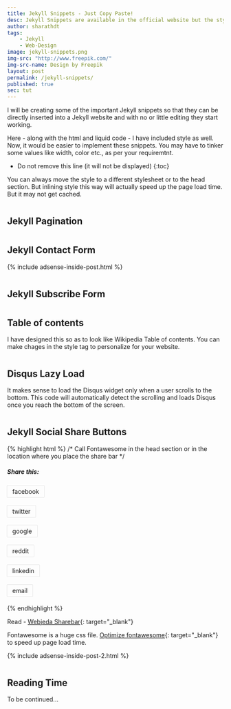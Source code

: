 ```yaml
---
title: Jekyll Snippets - Just Copy Paste!
desc: Jekyll Snippets are available in the official website but the styling is not. I'm trying to create jekyll snippets that you can copy it to your jekyll website and it starts working. 
author: sharathdt
tags: 
    - Jekyll 
    - Web-Design
image: jekyll-snippets.png
img-src: "http://www.freepik.com/"
img-src-name: Design by Freepik
layout: post
permalink: /jekyll-snippets/
published: true
sec: tut
---
```


I will be creating some of the important Jekyll snippets so that they can be directly inserted into a Jekyll website and with no or little editing they start working.

Here - along with the html and liquid code - I have included style as well. Now, it would be easier to implement these snippets. You may have to tinker some values like width, color etc., as per your requiremtnt.

* Do not remove this line (it will not be displayed)
{:toc}


You can always move the style to a different stylesheet or to the head section. But inlining style this way will actually speed up the page load time. But it may not get cached.


## Jekyll Pagination

<script src="https://gist.github.com/sharu725/3c3a3971955d02e24f45edc864bf8172.js"></script>

## Jekyll Contact Form

<script src="https://gist.github.com/sharu725/b8bc09d8a6bb57c637df0b5ae958c155.js"></script>

{% include adsense-inside-post.html %}

## Jekyll Subscribe Form

<script src="https://gist.github.com/sharu725/744bf9357c62a34d416ba71650a64968.js"></script>

## Table of contents
I have designed this so as to look like Wikipedia Table of contents. You can make chages in the style tag to personalize for your website.

<script src="https://gist.github.com/sharu725/2e3b740d14edcd493b623fec5dc1c228.js"></script>

## Disqus Lazy Load
It makes sense to load the Disqus widget only when a user scrolls to the bottom. This code will automatically detect the scrolling and loads Disqus once you reach the bottom of the screen.

<script src="https://gist.github.com/sharu725/ef18ae0645b6b179fcc1263f156f0db9.js"></script>


## Jekyll Social Share Buttons

{% highlight html %}
/* Call Fontawesome in the head section or in the location where you place the share bar */
<link href="https://maxcdn.bootstrapcdn.com/font-awesome/4.7.0/css/font-awesome.min.css" rel="stylesheet">
<style>
.share-box a {
  display: inline-block;
  -webkit-box-shadow: 0 0 1px #777;
  box-shadow: 0 0 1px #777;
  padding: 5px 12px;
  margin-right: 5px;
  margin-bottom: 5px;
  text-decoration: none; }
  .share-box a:hover {
    text-decoration: none;
    -webkit-transition: background-color 200ms linear;
    -ms-transition: background-color 200ms linear;
    transition: background-color 200ms linear; }

.f {
  color: #3b5998; }
  .f:hover {
    color: #fff;
    background-color: #3b5998; }

.t {
  color: #4099FF; }
  .t:hover {
    color: #fff;
    background-color: #4099FF; }

.g {
  color: #d34836; }
  .g:hover {
    color: #fff;
    background-color: #d34836; }

.r {
  color: #ff5700; }
  .r:hover {
    color: #fff;
    background-color: #ff5700; }

.l {
  color: #0077b5; }
  .l:hover {
    color: #fff;
    background-color: #0077b5; }

.e {
  color: #444444; }
  .e:hover {
    color: #fff;
    background-color: #444444; }
</style>

<div class="share-box">
<h5>Share this:</h5>

<a class="f" href="https://www.facebook.com/sharer/sharer.php?u=http://webjeda.com/webjeda-sharebar/" onclick="window.open(this.href, 'mywin',
'left=20,top=20,width=500,height=500,toolbar=1,resizable=0'); return false;" ><i class="fa fa-facebook-official fa"></i><span> facebook</span></a>

<a class="t" href="https://twitter.com/intent/tweet?text=&url=http://webjeda.com/webjeda-sharebar/" onclick="window.open(this.href, 'mywin',
'left=20,top=20,width=500,height=500,toolbar=1,resizable=0'); return false;"><i class="fa fa-twitter fa"></i><span> twitter</span></a>
        
<a class="g" href="https://plus.google.com/share?url=http://webjeda.com/webjeda-sharebar/" onclick="window.open(this.href, 'mywin',
'left=20,top=20,width=500,height=500,toolbar=1,resizable=0'); return false;" ><i class="fa fa-google-plus fa"></i><span> google</span></a>
        
<a class="r" href="http://www.reddit.com/submit?url=http://webjeda.com/webjeda-sharebar/" onclick="window.open(this.href, 'mywin',
'left=20,top=20,width=900,height=500,toolbar=1,resizable=0'); return false;" ><i class="fa fa-reddit fa"></i><span> reddit</span></a>

<a class="l" href="https://www.linkedin.com/shareArticle?mini=true&url=http://webjeda.com/webjeda-sharebar/&title=&summary=&source=webjeda" onclick="window.open(this.href, 'mywin',
'left=20,top=20,width=500,height=500,toolbar=1,resizable=0'); return false;" ><i class="fa fa-linkedin fa"></i><span> linkedin</span></a>

<a class="e" href="mailto:?subject=&amp;body=Check out this site http://webjeda.com/webjeda-sharebar/"><i class="fa fa-envelope fa"></i><span> email</span></a>                          
</div>
{% endhighlight %}

Read - [Webjeda Sharebar](http://webjeda.com/webjeda-sharebar/){: target="_blank"}

Fontawesome is a huge css file. [Optimize fontawesome](/optimize-fontawesome/){: target="_blank"} to speed up page load time.


<style>
h2 {
    margin-top: 2em;
}
</style>


{% include adsense-inside-post-2.html %}

## Reading Time

<script src="https://gist.github.com/sharu725/d8c9566562166d6d1fd6f3f49972245e.js"></script>


To be continued...